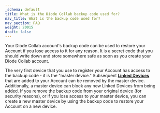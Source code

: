 ```yaml
---
_schema: default
title: What is the Diode Collab backup code used for?
nav_title: What is the backup code used for?
nav_section: FAQ
weight: 20015
draft: false
---
```

Your Diode Collab account's backup code can be used to restore your Account if you lose access to it for any reason. It is a secret code that you should write down and store somewhere safe as soon as you create your Diode Collab account.

The very first device that you use to register your Account has access to the backup code - it is the "master device." Subsequent <a href="https://app.docs.diode.io/docs/using/linked-devices/" target="_blank" rel="noopener"><strong>Linked Devices</strong></a> that are added to your Account can be removed by the master device. Additionally, a master device can block any new Linked Devices from being added. If you remove the backup code from your original device (for security reasons), or if you lose access to your master device, you can create a new master device by using the backup code to restore your Account on a new device.